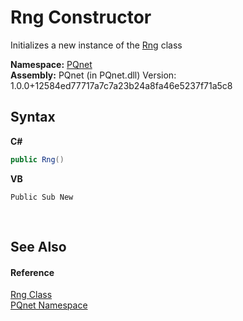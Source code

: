 # Rng Constructor 
 

Initializes a new instance of the <a href="ddffefe6-05b3-3cfd-5002-c9b1df78c47f.md">Rng</a> class

**Namespace:**&nbsp;<a href="fc4f881f-e121-9cf0-ed49-65bf6b5a005d.md">PQnet</a><br />**Assembly:**&nbsp;PQnet (in PQnet.dll) Version: 1.0.0+12584ed77717a7c7a23b24a8fa46e5237f71a5c8

## Syntax

**C#**<br />
``` C#
public Rng()
```

**VB**<br />
``` VB
Public Sub New
```

<br />

## See Also


#### Reference
<a href="ddffefe6-05b3-3cfd-5002-c9b1df78c47f.md">Rng Class</a><br /><a href="fc4f881f-e121-9cf0-ed49-65bf6b5a005d.md">PQnet Namespace</a><br />